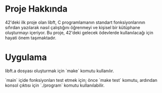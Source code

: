 # Proje Hakkında
42'deki ilk proje olan libft, C programlamanın standart fonksiyonlarının sıfırdan yazılarak nasıl çalıştığını öğrenmeyi ve kişisel bir kütüphane oluşturmayı içeriyor. Bu proje, 42'deki gelecek ödevlerde kullanılacağı için hayati önem taşımaktadır.

#  Uygulama
<p>libft.a dosyası oluşturmak için `make` komutu kullanılır.</p>
<p>`main` içide fonksiyonları test etmek için; önce `make test` komutu, ardından konsol çıktısı için `./program` komutu kullanılabilir.<p>
